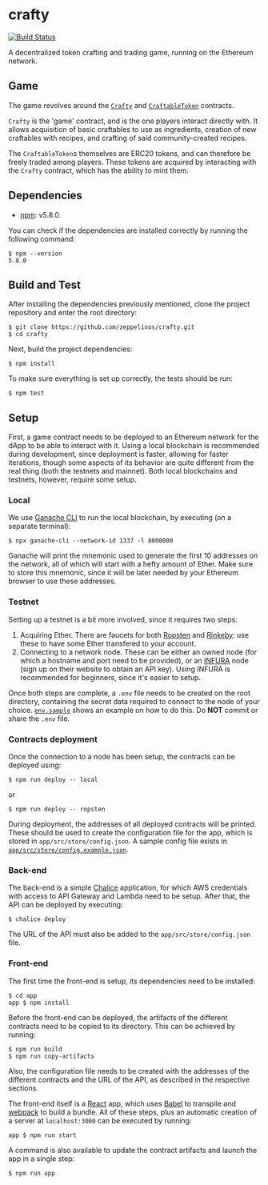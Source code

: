 # crafty

[![Build Status](https://travis-ci.org/zeppelinos/crafty.svg?branch=master)](https://travis-ci.org/zeppelinos/crafty)

A decentralized token crafting and trading game, running on the Ethereum network.

## Game

The game revolves around the [`Crafty`](https://github.com/zeppelinos/crafty/blob/master/contracts/Crafty.sol) and [`CraftableToken`](https://github.com/zeppelinos/crafty/blob/master/contracts/CraftableToken.sol) contracts.

`Crafty` is the 'game' contract, and is the one players interact directly with. It allows acquisition of basic craftables to use as ingredients, creation of new craftables with recipes, and crafting of said community-created recipes.

The `CraftableToken`s themselves are ERC20 tokens, and can therefore be freely traded among players. These tokens are acquired by interacting with the `Crafty` contract, which has the ability to mint them.

## Dependencies
- [npm](https://www.npmjs.com/): v5.8.0.

You can check if the dependencies are installed correctly by running the following command:

```
$ npm --version
5.8.0
```

## Build and Test
After installing the dependencies previously mentioned, clone the project repository and enter the root directory:

```
$ git clone https://github.com/zeppelinos/crafty.git
$ cd crafty
```

Next, build the project dependencies:

`$ npm install`

To make sure everything is set up correctly, the tests should be run:

`$ npm test`

## Setup
First, a game contract needs to be deployed to an Ethereum network for the dApp to be able to interact with it. Using a local blockchain is recommended during development, since deployment is faster, allowing for faster iterations, though some aspects of its behavior are quite different from the real thing (both the testnets and mainnet). Both local blockchains and testnets, however, require some setup.

### Local
We use [Ganache CLI](https://github.com/trufflesuite/ganache-cli) to run the local blockchain, by executing (on a separate terminal):

`$ npx ganache-cli --network-id 1337 -l 8000000`

Ganache will print the mnemonic used to generate the first 10 addresses on the network, all of which will start with a hefty amount of Ether. Make sure to store this mnemonic, since it will be later needed by your Ethereum browser to use these addresses.

### Testnet
Setting up a testnet is a bit more involved, since it requires two steps:

1. Acquiring Ether. There are faucets for both [Ropsten](https://faucet.metamask.io) and [Rinkeby](https://faucet.rinkeby.io/): use these to have some Ether transfered to your account.
2. Connecting to a network node. These can be either an owned node (for which a hostname and port need to be provided), or an [INFURA](https://infura.io/) node (sign up on their website to obtain an API key). Using INFURA is recommended for beginners, since it's easier to setup.

Once both steps are complete, a `.env` file needs to be created on the root directory, containing the secret data required to connect to the node of your choice. [`env.sample`](https://github.com/zeppelinos/crafty/blob/master/env.sample) shows an example on how to do this. Do **NOT** commit or share the `.env` file.

### Contracts deployment
Once the connection to a node has been setup, the contracts can be deployed using:

`$ npm run deploy -- local`

or

`$ npm run deploy -- ropsten`

During deployment, the addresses of all deployed contracts will be printed. These should be used to create the configuration file for the app, which is stored in `app/src/store/config.json`. A sample config file exists in [`app/src/store/config.example.json`](https://github.com/zeppelinos/crafty/tree/master/app/src/store/config.example.json).

### Back-end

The back-end is a simple [Chalice](https://github.com/aws/chalice/) application, for which AWS credentials with access to API Gateway and Lambda need to be setup. After that, the API can be deployed by executing:

`$ chalice deploy`

The URL of the API must also be added to the `app/src/store/config.json` file.

### Front-end
The first time the front-end is setup, its dependencies need to be installed:

```
$ cd app
app $ npm install
```

Before the front-end can be deployed, the artifacts of the different contracts need to be copied to its directory. This can be achieved by running:

```
$ npm run build
$ npm run copy-artifacts
```

Also, the configuration file needs to be created with the addresses of the different contracts and the URL of the API, as described in the respective sections.

The front-end itself is a [React](https://reactjs.org/) app, which uses [Babel](https://babeljs.io/) to transpile and [webpack](https://webpack.js.org/) to build a bundle. All of these steps, plus an automatic creation of a server at `localhost:3000` can be executed by running:

`app $ npm run start`

A command is also available to update the contract artifacts and launch the app in a single step:

`$ npm run app`
